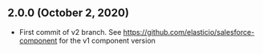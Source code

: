 ## 2.0.0 (October 2, 2020)

* First commit of v2 branch. See https://github.com/elasticio/salesforce-component for the v1 component version

